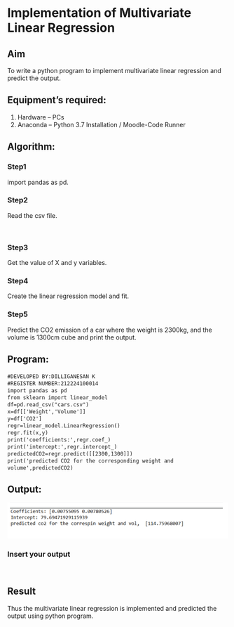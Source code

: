 # Implementation of Multivariate Linear Regression
## Aim
To write a python program to implement multivariate linear regression and predict the output.
## Equipment’s required:
1.	Hardware – PCs
2.	Anaconda – Python 3.7 Installation / Moodle-Code Runner
## Algorithm:
### Step1
import pandas as pd.
<br>

### Step2
Read the csv file.


<br>

### Step3
Get the value of X and y variables.
<br>

### Step4
Create the linear regression model and fit.
<br>

### Step5
Predict the CO2 emission of a car where the weight is 2300kg, and the volume is 1300cm cube and print the output.
<br>

## Program:
```
#DEVELOPED BY:DILLIGANESAN K
#REGISTER NUMBER:212224100014
import pandas as pd
from sklearn import linear_model
df=pd.read_csv("cars.csv")
x=df[['Weight','Volume']]
y=df['CO2']
regr=linear_model.LinearRegression()
regr.fit(x,y)
print('coefficients:',regr.coef_)
print('intercept:',regr.intercept_)
predictedCO2=regr.predict([[2300,1300]])
print('predicted CO2 for the corresponding weight and volume',predictedCO2)

```
## Output:
![alt text](image.png)

### Insert your output

<br>

## Result
Thus the multivariate linear regression is implemented and predicted the output using python program.